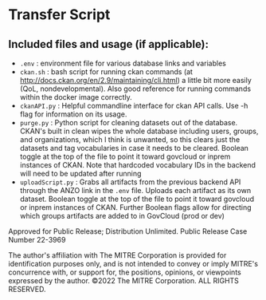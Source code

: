 # Transfer Script

## Included files and usage (if applicable):
- `.env` : environment file for various database links and variables
- `ckan.sh` : bash script for running ckan commands (at http://docs.ckan.org/en/2.9/maintaining/cli.html) a little bit more easily (QoL, nondevelopmental).  Also good reference for running commands within the docker image correctly.
- `ckanAPI.py` : Helpful commandline interface for ckan API calls.  Use -h flag for information on its usage.
- `purge.py` : Python script for cleaning datasets out of the database. CKAN's built in clean wipes the whole database including users, groups, and organizations, which I think is unwanted, so this clears just the datasets and tag vocabularies in case it needs to be cleared. Boolean toggle at the top of the file to point it toward govcloud or inprem instances of CKAN.  Note that hardcoded vocabulary IDs in the backend will need to be updated after running
- `uploadScript.py` : Grabs all artifacts from the previous backend API through the ANZO link in the `.env` file.  Uploads each artifact as its own dataset.  Boolean toggle at the top of the file to point it toward govcloud or inprem instances of CKAN.  Further Boolean flags allow for directing which groups artifacts are added to in GovCloud (prod or dev)


Approved for Public Release; Distribution Unlimited. Public Release Case Number 22-3969

The author's affiliation with The MITRE Corporation is provided for identification purposes only, and is not intended to convey or imply MITRE's concurrence with, or support for, the positions, opinions, or viewpoints expressed by the author. ©2022 The MITRE Corporation. ALL RIGHTS RESERVED.